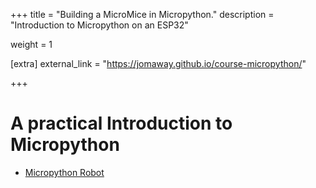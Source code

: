 +++
title = "Building a MicroMice in Micropython."
description = "Introduction to Micropython on an ESP32"

weight = 1

[extra]
external_link = "https://jomaway.github.io/course-micropython/"

+++

# A practical Introduction to Micropython

- [Micropython Robot](https://jomaway.github.io/course-micropython/)
